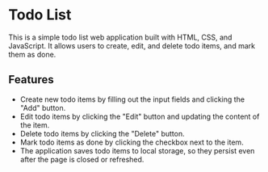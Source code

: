 # Todo List

This is a simple todo list web application built with HTML, CSS, and JavaScript. It allows users to create, edit, and delete todo items, and mark them as done.

## Features

- Create new todo items by filling out the input fields and clicking the "Add" button.
- Edit todo items by clicking the "Edit" button and updating the content of the item.
- Delete todo items by clicking the "Delete" button.
- Mark todo items as done by clicking the checkbox next to the item.
- The application saves todo items to local storage, so they persist even after the page is closed or refreshed.
